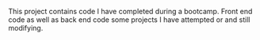 This project contains code I have completed during a bootcamp. Front end code as well as back end code some projects  I have attempted or and still modifying.

